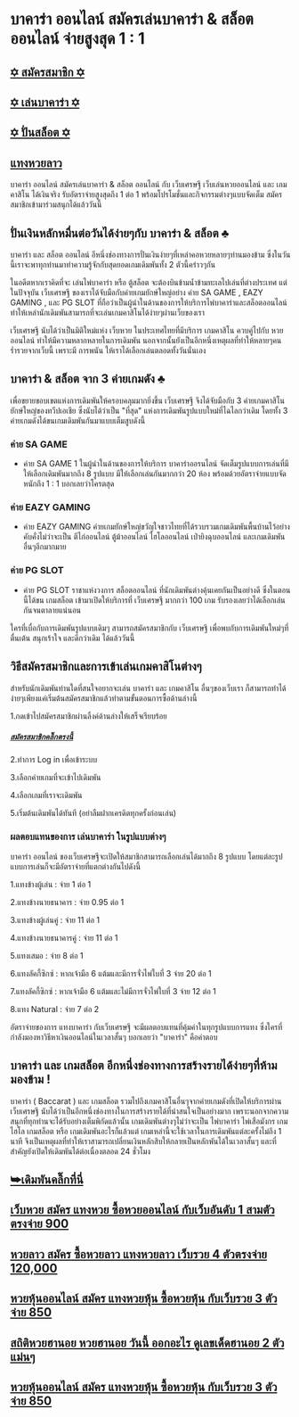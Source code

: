 # บาคาร่า ออนไลน์ สมัครเล่นบาคาร่า & สล็อต ออนไลน์ จ่ายสูงสุด 1 : 1

## [✡ สมัครสมาชิก ✡](https://www.xn--289-2ll3f3ai1h5d.com/register/@win289_m01)

## [✡ เล่นบาคาร่า ✡](https://www.xn--289-2ll3f3ai1h5d.com/register/@win289_m01)

## [✡ ปั่นสล็อต ✡](https://www.xn--289-2ll3f3ai1h5d.com/register/@win289_m01)
 
## [แทงหวยลาว](https://ruaygod.com/%e0%b8%ab%e0%b8%a7%e0%b8%a2%e0%b8%a5%e0%b8%b2%e0%b8%a7/)
 
บาคาร่า ออนไลน์ สมัครเล่นบาคาร่า & สล็อต ออนไลน์ กับ เว็บเศรษฐี เว็บเล่นหวยออนไลน์ และ เกมคาสิโน ได้เงินจริง รับอัตราจ่ายสูงสุดถึง 1 ต่อ 1 พร้อมโปรโมชั่นและกิจกรรมต่างๆแบบจัดเต็ม สมัครสมาชิกเข้ามาร่วมสนุกได้แล้ววันนี้
 
## ปั่นเงินหลักหมื่นต่อวันได้ง่ายๆกับ บาคาร่า & สล็อต ♣

บาคาร่า และ สล็อต ออนไลน์ อีหนึ่งช่องทางการปั่นเงินง่ายๆที่เหล่าคอหวยหลายๆท่านมองข้าม ซึ่งในวันนี้เราจะพาทุกท่านมาทำความรู้จักกับสุดยอดเกมเดิมพันทั้ง 2 ตัวนี้คร่าวๆกัน

ในอดีตหากเราคิดที่จะ เล่นไพ่บาคาร่า หรือ ตู้สล็อต จะต้องบินข้ามน้ำข้ามทะเลไปเล่นที่ต่างประเทศ แต่ในปัจจุบัน เว็บเศรษฐี ของเราได้จับมือกับค่ายเกมยักษ์ใหญ่อย่าง ค่าย SA GAME , EAZY GAMING , และ PG SLOT ที่ถือว่าเป็นผู้นำในด้านของการให้บริการไพ่บาคาร่าและสล็อตออนไลน์ ทำให้เหล่านักเดิมพันสามารถที่จะเล่นเกมคาสิโนได้ง่ายๆผ่านเว็บของเรา

เว็บเศรษฐี นับได้ว่าเป็นมิติใหม่แห่ง เว็บหวย ในประเทศไทยที่มีบริการ เกมคาสิโน ควบคู่ไปกับ หวยออนไลน์ ทำให้มีความหลากหลายในการเดิมพัน นอกจากนั้นยังเป็นอีกหนึ่งเหตุผลที่ทำให้หลายๆคนร่ำรวยจากเว็บนี้ เพราะมี การพนัน ให้เราได้เลือกเล่นตลอดทั้งวันนั่นเอง

## บาคาร่า & สล็อต จาก 3 ค่ายเกมดัง ♣

เพื่อขยายขอบเขตแห่งการเดิมพันให้ครอบคลุมมากยิ่งขึ้น เว็บเศรษฐี จึงได้จับมือกับ 3 ค่ายเกมคาสิโนยักษ์ใหญ่ของทวีปเอเชีย ซึ่งนับได้ว่าเป็น "ที่สุด" แห่งการเดิมพันรูปแบบใหม่ที่ไฉไลกว่าเดิม โดยทั้ง 3 ค่ายเกมดังได้ขนเกมเดิมพันกันมาแบบเต็มสูบดังนี้

### ค่าย SA GAME

- ค่าย SA GAME 1 ในผู้นำในด้านของการให้บริการ บาคาร่าออรนไลน์ จัดเต็มรูปแบบการเล่นที่มีให้เลือกเดิมพันมากถึง 8 รูปแบบ มีให้เลือกเล่นกันมากกว่า 20 ห้อง พร้อมด้วยอัตราจ่ายแบบจัดหนักถึง 1 : 1 บอกเลยว่าโครตสุด

### ค่าย EAZY GAMING

- ค่าย EAZY GAMING ค่ายเกมยักษ์ใหญ่ขวัญใจชาวไทยที่ได้รวบรวมเกมเดิมพันพื้นบ้านไว้อย่างคับคั่งไม่ว่าจะเป็น ตีไก่ออนไลน์ ตู้ม้าออนไลน์ ไฮโลออนไลน์ เป่ายิงฉุบออนไลน์ และเกมเดิมพันอื่นๆอีกมากมาย


### ค่าย PG SLOT

- ค่าย PG SLOT ราชาแห่งวงการ สล็อตออนไลน์ ที่นักเดิมพันต่างคุ้นเคยกันเป็นอย่างดี ซึ่งในตอนนี้ได้ขน เกมสล็อต เข้ามาเปิดให้บริการที่ เว็บเศรษฐี มากกว่า 100 เกม รับรองเลยว่าได้เลือกเล่นกันจนตาลายแน่นอน

ใครที่เบื่อกับการเดิมพันรูปแบบเดิมๆ สามารถสมัครสมาชิกกับ เว็บเศรษฐี เพื่อพบกับการเดิมพันใหม่ๆที่ตื่นเต้น สนุกเร้าใจ และดีกว่าเดิม ได้แล้ววันนี้

## วิธีสมัครสมาชิกและการเข้าเล่นเกมคาสิโนต่างๆ

สำหรับนักเดิมพันท่านใดที่สนใจอยากจะเล่น บาคาร่า และ เกมคาสิโน อื่นๆของเว็บเรา ก็สามารถทำได้ง่ายๆเพียงแค่เริ่มต้นสมัครสมาชิกแล้วทำตามขั้นตอนการซื้อด้านล่างนี้

1.กดเข้าไปสมัครสมาชิกผ่านลิ้งค์ด้านล่างให้เสร็จเรียบร้อย

##### [สมัครสมาชิกคลิ๊กตรงนี้](https://www.xn--289-2ll3f3ai1h5d.com/register/@win289_m01)

2.ทำการ Log in เพื่อเข้าระบบ

3.เลือกค่ายเกมที่จะเข้าไปเดิมพัน

4.เลือกเกมที่เราจะเดิมพัน

5.เริ่มต้นเดิมพันได้ทันที (อย่าลืมฝากเครดิตทุกครั้งก่อนเล่น)

### ผลตอบแทนของการ เล่นบาคาร่า ในรูปแบบต่างๆ

บาคาร่า ออนไลน์ ของเว็บเศรษฐีจะเปิดให้สมาชิกสามารถเลือกเล่นได้มากถึง 8 รูปแบบ โดยแต่ละรูปแบบการเล่นก็จะมีอัตราจ่ายที่แตกต่างกันไปดังนี้

1.แทงข้างผู้เล่น : จ่าย 1 ต่อ 1

2.แทงข้างนายธนาคาร : จ่าย 0.95 ต่อ 1

3.แทงข้างผู้เล่นคู่ : จ่าย 11 ต่อ 1

4.แทงข้างนายธนาคารคู่ : จ่าย 11 ต่อ 1

5.แทงเสมอ : จ่าย 8 ต่อ 1

6.แทงลัคกี้ซิกซ์ : หากเจ้ามือ 6 แต้มและมีการจั่วไพ่ใบที่ 3 จ่าย 20 ต่อ 1

7.แทงลัคกี้ซิกซ์ : หากเจ้ามือ 6 แต้มและไม่มีการจั่วไพ่ใบที่ 3 จ่าย 12 ต่อ 1

8.แทง Natural : จ่าย 7 ต่อ 2

อัตราจ่ายของการ แทงบาคาร่า กับเว็บเศรษฐี จะมีผลตอบแทนที่คุ้มค่าในทุกรูปแบบการแทง ซึ่งใครที่กำลังมองหาวิธีหาเงินออนไลน์ในเวลาสั้นๆ บอกเลยว่า "บาคาร่า" คือคำตอบ

## บาคาร่า และ เกมสล็อต อีกหนึ่งช่องทางการสร้างรายได้ง่ายๆที่ห้ามมองข้าม !

บาคาร่า ( Baccarat ) และ เกมสล็อต รวมไปถึงเกมคาสิโนอื่นๆจากค่ายเกมดังที่เปิดให้บริการผ่าน เว็บเศรษฐี นับได้ว่าเป็นอีกหนึ่งช่องทางในการสร้างรายได้ที่น่าสนใจเป็นอย่างมาก เพราะนอกจากความสนุกที่ทุกท่านจะได้รับอย่างเต็มพิกัดแล้วนั้น เกมเดิมพันต่างๆไม่ว่าจะเป็น ไพ่บาคาร่า ไพ่เสือมังกร เกมไฮโล เกมสล็อต หรือ เกมเดิมพันอะไรก็แล้วแต่ เกมเหล่านี้จะใช้เวลาในการเดิมพันแต่ละครั้งไม่ถึง 1 นาที จึงเป็นเหตุผลที่ทำให้เราสามารถเปลี่ยนเงินหลักสิบให้กลายเป็นหลักพันได้ในเวลาสั้นๆ และที่สำคัญยังเปิดให้เดิมพันได้ต่อเนื่องตลอด 24 ชั่วโมง 

## [➥เดิมพันคลิ๊กที่นี่ ](https://www.xn--289-2ll3f3ai1h5d.com/register/@win289_m01)

## [เว็บหวย สมัคร แทงหวย ซื้อหวยออนไลน์ กับเว็บอันดับ 1 สามตัวตรงจ่าย 900](https://atom.io/themes/%E0%B9%80%E0%B8%A7%E0%B9%87%E0%B8%9A%E0%B8%AB%E0%B8%A7%E0%B8%A2%20%E0%B8%AA%E0%B8%A1%E0%B8%B1%E0%B8%84%E0%B8%A3%20%E0%B9%81%E0%B8%97%E0%B8%87%E0%B8%AB%E0%B8%A7%E0%B8%A2%20%E0%B8%8B%E0%B8%B7%E0%B9%89%E0%B8%AD%E0%B8%AB%E0%B8%A7%E0%B8%A2%E0%B8%AD%E0%B8%AD%E0%B8%99%E0%B9%84%E0%B8%A5%E0%B8%99%E0%B9%8C%20%E0%B8%81%E0%B8%B1%E0%B8%9A%E0%B9%80%E0%B8%A7%E0%B9%87%E0%B8%9A%E0%B8%AD%E0%B8%B1%E0%B8%99%E0%B8%94%E0%B8%B1%E0%B8%9A%201%20%E0%B8%AA%E0%B8%B2%E0%B8%A1%E0%B8%95%E0%B8%B1%E0%B8%A7%E0%B8%95%E0%B8%A3%E0%B8%87%E0%B8%88%E0%B9%88%E0%B8%B2%E0%B8%A2%20900)

## [หวยลาว สมัคร ซื้อหวยลาว แทงหวยลาว เว็บรวย 4 ตัวตรงจ่าย 120,000](https://atom.io/themes/%E0%B8%AB%E0%B8%A7%E0%B8%A2%E0%B8%A5%E0%B8%B2%E0%B8%A7%20%E0%B8%AA%E0%B8%A1%E0%B8%B1%E0%B8%84%E0%B8%A3%20%E0%B8%8B%E0%B8%B7%E0%B9%89%E0%B8%AD%E0%B8%AB%E0%B8%A7%E0%B8%A2%E0%B8%A5%E0%B8%B2%E0%B8%A7%20%E0%B9%81%E0%B8%97%E0%B8%87%E0%B8%AB%E0%B8%A7%E0%B8%A2%E0%B8%A5%E0%B8%B2%E0%B8%A7%20%E0%B9%80%E0%B8%A7%E0%B9%87%E0%B8%9A%E0%B8%A3%E0%B8%A7%E0%B8%A2%204%20%E0%B8%95%E0%B8%B1%E0%B8%A7%E0%B8%95%E0%B8%A3%E0%B8%87%E0%B8%88%E0%B9%88%E0%B8%B2%E0%B8%A2%20120,000)

## [หวยหุ้นออนไลน์ สมัคร แทงหวยหุ้น ซื้อหวยหุ้น กับเว็บรวย 3 ตัวจ่าย 850](https://atom.io/packages/%E0%B8%AB%E0%B8%A7%E0%B8%A2%E0%B8%AB%E0%B8%B8%E0%B9%89%E0%B8%99%E0%B8%AD%E0%B8%AD%E0%B8%99%E0%B9%84%E0%B8%A5%E0%B8%99%E0%B9%8C%20%E0%B8%AA%E0%B8%A1%E0%B8%B1%E0%B8%84%E0%B8%A3%20%E0%B9%81%E0%B8%97%E0%B8%87%E0%B8%AB%E0%B8%A7%E0%B8%A2%E0%B8%AB%E0%B8%B8%E0%B9%89%E0%B8%99%20%E0%B8%8B%E0%B8%B7%E0%B9%89%E0%B8%AD%E0%B8%AB%E0%B8%A7%E0%B8%A2%E0%B8%AB%E0%B8%B8%E0%B9%89%E0%B8%99%20%E0%B8%81%E0%B8%B1%E0%B8%9A%E0%B9%80%E0%B8%A7%E0%B9%87%E0%B8%9A%E0%B8%A3%E0%B8%A7%E0%B8%A2%203%20%E0%B8%95%E0%B8%B1%E0%B8%A7%E0%B8%88%E0%B9%88%E0%B8%B2%E0%B8%A2%20850)

## [สถิติหวยฮานอย หวยฮานอย วันนี้ ออกอะไร ดูเลขเด็ดฮานอย 2 ตัวแม่นๆ ](https://atom.io/packages/%E0%B8%AA%E0%B8%96%E0%B8%B4%E0%B8%95%E0%B8%B4%E0%B8%AB%E0%B8%A7%E0%B8%A2%E0%B8%AE%E0%B8%B2%E0%B8%99%E0%B8%AD%E0%B8%A2%20%E0%B8%AB%E0%B8%A7%E0%B8%A2%E0%B8%AE%E0%B8%B2%E0%B8%99%E0%B8%AD%E0%B8%A2%20%E0%B8%A7%E0%B8%B1%E0%B8%99%E0%B8%99%E0%B8%B5%E0%B9%89%20%E0%B8%AD%E0%B8%AD%E0%B8%81%E0%B8%AD%E0%B8%B0%E0%B9%84%E0%B8%A3%20%E0%B8%94%E0%B8%B9%E0%B9%80%E0%B8%A5%E0%B8%82%E0%B9%80%E0%B8%94%E0%B9%87%E0%B8%94%E0%B8%AE%E0%B8%B2%E0%B8%99%E0%B8%AD%E0%B8%A2%202%20%E0%B8%95%E0%B8%B1%E0%B8%A7%E0%B9%81%E0%B8%A1%E0%B9%88%E0%B8%99%E0%B9%86)

## [หวยหุ้นออนไลน์ สมัคร แทงหวยหุ้น ซื้อหวยหุ้น กับเว็บรวย 3 ตัวจ่าย 850 ](https://atom.io/packages/%E0%B8%AB%E0%B8%A7%E0%B8%A2%E0%B8%AB%E0%B8%B8%E0%B9%89%E0%B8%99%E0%B8%AD%E0%B8%AD%E0%B8%99%E0%B9%84%E0%B8%A5%E0%B8%99%E0%B9%8C%20%E0%B8%AA%E0%B8%A1%E0%B8%B1%E0%B8%84%E0%B8%A3%20%E0%B9%81%E0%B8%97%E0%B8%87%E0%B8%AB%E0%B8%A7%E0%B8%A2%E0%B8%AB%E0%B8%B8%E0%B9%89%E0%B8%99%20%E0%B8%8B%E0%B8%B7%E0%B9%89%E0%B8%AD%E0%B8%AB%E0%B8%A7%E0%B8%A2%E0%B8%AB%E0%B8%B8%E0%B9%89%E0%B8%99%20%E0%B8%81%E0%B8%B1%E0%B8%9A%E0%B9%80%E0%B8%A7%E0%B9%87%E0%B8%9A%E0%B8%A3%E0%B8%A7%E0%B8%A2%203%20%E0%B8%95%E0%B8%B1%E0%B8%A7%E0%B8%88%E0%B9%88%E0%B8%B2%E0%B8%A2%20850)